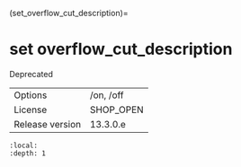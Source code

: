 (set_overflow_cut_description)=
# set overflow_cut_description
Deprecated

|   |   |
|---|---|
|Options|/on, /off|
|License|SHOP_OPEN|
|Release version|13.3.0.e|

```{contents}
:local:
:depth: 1
```






